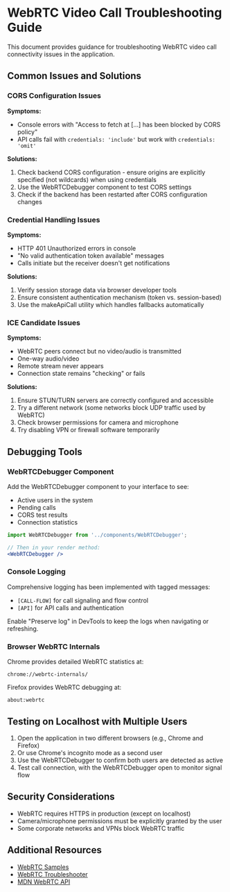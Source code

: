 # WebRTC Video Call Troubleshooting Guide

This document provides guidance for troubleshooting WebRTC video call connectivity issues in the application.

## Common Issues and Solutions

### CORS Configuration Issues

**Symptoms:**
- Console errors with "Access to fetch at [...] has been blocked by CORS policy"
- API calls fail with `credentials: 'include'` but work with `credentials: 'omit'`

**Solutions:**
1. Check backend CORS configuration - ensure origins are explicitly specified (not wildcards) when using credentials
2. Use the WebRTCDebugger component to test CORS settings
3. Check if the backend has been restarted after CORS configuration changes

### Credential Handling Issues

**Symptoms:**
- HTTP 401 Unauthorized errors in console
- "No valid authentication token available" messages
- Calls initiate but the receiver doesn't get notifications

**Solutions:**
1. Verify session storage data via browser developer tools
2. Ensure consistent authentication mechanism (token vs. session-based)
3. Use the makeApiCall utility which handles fallbacks automatically

### ICE Candidate Issues

**Symptoms:**
- WebRTC peers connect but no video/audio is transmitted
- One-way audio/video
- Remote stream never appears
- Connection state remains "checking" or fails

**Solutions:**
1. Ensure STUN/TURN servers are correctly configured and accessible
2. Try a different network (some networks block UDP traffic used by WebRTC)
3. Check browser permissions for camera and microphone
4. Try disabling VPN or firewall software temporarily

## Debugging Tools

### WebRTCDebugger Component

Add the WebRTCDebugger component to your interface to see:
- Active users in the system
- Pending calls
- CORS test results
- Connection statistics

```jsx
import WebRTCDebugger from '../components/WebRTCDebugger';

// Then in your render method:
<WebRTCDebugger />
```

### Console Logging

Comprehensive logging has been implemented with tagged messages:
- `[CALL-FLOW]` for call signaling and flow control
- `[API]` for API calls and authentication

Enable "Preserve log" in DevTools to keep the logs when navigating or refreshing.

### Browser WebRTC Internals

Chrome provides detailed WebRTC statistics at:
```
chrome://webrtc-internals/
```

Firefox provides WebRTC debugging at:
```
about:webrtc
```

## Testing on Localhost with Multiple Users

1. Open the application in two different browsers (e.g., Chrome and Firefox)
2. Or use Chrome's incognito mode as a second user
3. Use the WebRTCDebugger to confirm both users are detected as active
4. Test call connection, with the WebRTCDebugger open to monitor signal flow

## Security Considerations

- WebRTC requires HTTPS in production (except on localhost)
- Camera/microphone permissions must be explicitly granted by the user
- Some corporate networks and VPNs block WebRTC traffic

## Additional Resources

- [WebRTC Samples](https://webrtc.github.io/samples/)
- [WebRTC Troubleshooter](https://test.webrtc.org/)
- [MDN WebRTC API](https://developer.mozilla.org/en-US/docs/Web/API/WebRTC_API) 